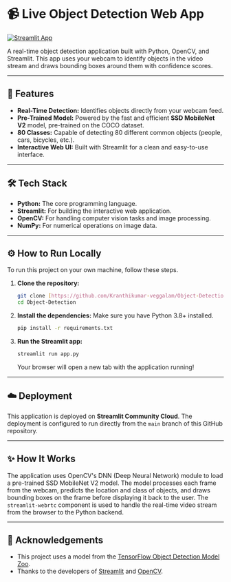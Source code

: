 # 📹 Live Object Detection Web App

[![Streamlit App](https://static.streamlit.io/badges/streamlit_badge_black_white.svg)](https://YOUR_APP_LINK_HERE)

A real-time object detection application built with Python, OpenCV, and Streamlit. This app uses your webcam to identify objects in the video stream and draws bounding boxes around them with confidence scores.



---

## 🚀 Features

* **Real-Time Detection:** Identifies objects directly from your webcam feed.
* **Pre-Trained Model:** Powered by the fast and efficient **SSD MobileNet V2** model, pre-trained on the COCO dataset.
* **80 Classes:** Capable of detecting 80 different common objects (people, cars, bicycles, etc.).
* **Interactive Web UI:** Built with Streamlit for a clean and easy-to-use interface.

---

## 🛠️ Tech Stack

* **Python:** The core programming language.
* **Streamlit:** For building the interactive web application.
* **OpenCV:** For handling computer vision tasks and image processing.
* **NumPy:** For numerical operations on image data.

---

## ⚙️ How to Run Locally

To run this project on your own machine, follow these steps.

1.  **Clone the repository:**
    ```bash
    git clone [https://github.com/Kranthikumar-veggalam/Object-Detection.git](https://github.com/Kranthikumar-veggalam/Object-Detection.git)
    cd Object-Detection
    ```

2.  **Install the dependencies:**
    Make sure you have Python 3.8+ installed.
    ```bash
    pip install -r requirements.txt
    ```

3.  **Run the Streamlit app:**
    ```bash
    streamlit run app.py
    ```
    Your browser will open a new tab with the application running!

---

## ☁️ Deployment

This application is deployed on **Streamlit Community Cloud**. The deployment is configured to run directly from the `main` branch of this GitHub repository.

---

## ✨ How It Works

The application uses OpenCV's DNN (Deep Neural Network) module to load a pre-trained SSD MobileNet V2 model. The model processes each frame from the webcam, predicts the location and class of objects, and draws bounding boxes on the frame before displaying it back to the user. The `streamlit-webrtc` component is used to handle the real-time video stream from the browser to the Python backend.

---

## 🙏 Acknowledgements

* This project uses a model from the [TensorFlow Object Detection Model Zoo](https://github.com/tensorflow/models/blob/master/research/object_detection/g3doc/tf2_detection_zoo.md).
* Thanks to the developers of [Streamlit](https://streamlit.io/) and [OpenCV](https://opencv.org/).